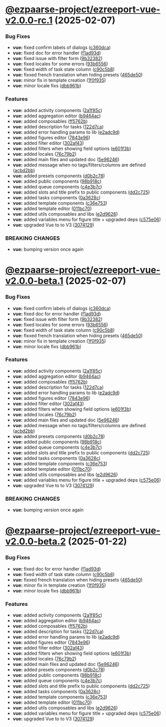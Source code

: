 # [@ezpaarse-project/ezreeport-vue-v2.0.0-rc.1](https://github.com/ezpaarse-project/ezreeport/compare/@ezpaarse-project/ezreeport-vue@1.4.0...@ezpaarse-project/ezreeport-vue@2.0.0-rc.1) (2025-02-07)


### Bug Fixes

* **vue:** fixed confirm labels of dialogs ([c360dca](https://github.com/ezpaarse-project/ezreeport/commit/c360dca43ae398a811a02142c7e2da436a87b295))
* **vue:** fixed doc for error handler ([f1ad93d](https://github.com/ezpaarse-project/ezreeport/commit/f1ad93dafc9617818c402826cf3b39ed0f1d7b72))
* **vue:** fixed issue with filter form ([9b32382](https://github.com/ezpaarse-project/ezreeport/commit/9b3238263332b12d40d31636056b12aef01e9bb7))
* **vue:** fixed locales for some errors ([93b6556](https://github.com/ezpaarse-project/ezreeport/commit/93b6556c389fa2380fd16705d5eb205348983be4))
* **vue:** fixed width of task state column ([c90c5b8](https://github.com/ezpaarse-project/ezreeport/commit/c90c5b8b939a6ff14b50a4874265aad11b2e2183))
* **vue:** fixxed french translation when hiding presets ([465de50](https://github.com/ezpaarse-project/ezreeport/commit/465de50c94220e56ef8e76e9858567c1118b2631))
* **vue:** minor fix in template creation ([1f0f935](https://github.com/ezpaarse-project/ezreeport/commit/1f0f9359524cf2ac111bd578a9ad3f4b6e189709))
* **vue:** minor locale fixs ([dbb961b](https://github.com/ezpaarse-project/ezreeport/commit/dbb961be71d238d5b89ee5f59bc910997276764e))


### Features

* **vue:** added activity components ([2a1f85c](https://github.com/ezpaarse-project/ezreeport/commit/2a1f85c76aab17ef6cef93f050043f0ce7057284))
* **vue:** added aggregation editor ([b9464ac](https://github.com/ezpaarse-project/ezreeport/commit/b9464acd0bb0498b495cea5d311b0d820b0e7cbf))
* **vue:** added composables ([ff5762b](https://github.com/ezpaarse-project/ezreeport/commit/ff5762bdbc0b9c090dd7c1fd91ef703d286418c2))
* **vue:** added description for tasks ([122d7ca](https://github.com/ezpaarse-project/ezreeport/commit/122d7caf825f832e8b20a9bb5267b014cdaa2af8))
* **vue:** added error handling params to lib ([e2adc9d](https://github.com/ezpaarse-project/ezreeport/commit/e2adc9dea46e9ebf113f976bcb8bfcd402954652))
* **vue:** added figures editor ([7843e96](https://github.com/ezpaarse-project/ezreeport/commit/7843e96a8b22acac4b0cee47804bd2a93eb32e4b))
* **vue:** added filter editor ([302af43](https://github.com/ezpaarse-project/ezreeport/commit/302af4362cf22928b895c9563cd3aad11637c2ea))
* **vue:** added filters when showing field options ([e601f3b](https://github.com/ezpaarse-project/ezreeport/commit/e601f3be28ac22b1c026b4242cad56c9a199463f))
* **vue:** added locales ([76c79b2](https://github.com/ezpaarse-project/ezreeport/commit/76c79b20d32bdcccbb8b6f018c8a1b3c731fee20))
* **vue:** added main files and updated doc ([5e96246](https://github.com/ezpaarse-project/ezreeport/commit/5e96246a9c07859f7074ce9d465203803d90cb83))
* **vue:** added message when no tags/filters/columns are defined ([acbd2bb](https://github.com/ezpaarse-project/ezreeport/commit/acbd2bbbef06db1b0d6e415ff61e010a051fadd0))
* **vue:** added presets components ([d0b2c78](https://github.com/ezpaarse-project/ezreeport/commit/d0b2c7825f6d18af601dfb8019c65ca10ec11f83))
* **vue:** added public components ([98b918c](https://github.com/ezpaarse-project/ezreeport/commit/98b918c08d32e9e0f7600716a8e36dc0db583e3d))
* **vue:** added queue components ([c4e3b7c](https://github.com/ezpaarse-project/ezreeport/commit/c4e3b7c42147e0783309336f1669d03493d27873))
* **vue:** added slots and title prefix to public components ([dd2c725](https://github.com/ezpaarse-project/ezreeport/commit/dd2c725738f0a34bc9449a45df1ba0fdfa3a602a))
* **vue:** added tasks components ([0a3628c](https://github.com/ezpaarse-project/ezreeport/commit/0a3628c07e4450ad2fafbad7f5e0bb3c9baaeaa2))
* **vue:** added template components ([c36e753](https://github.com/ezpaarse-project/ezreeport/commit/c36e7534a79bcde0da350c15fcc0b642406a88c2))
* **vue:** added template editor ([011bc70](https://github.com/ezpaarse-project/ezreeport/commit/011bc7089c6e7359b54ce028c248840d420223d0))
* **vue:** added utils composables and libs ([e2d9626](https://github.com/ezpaarse-project/ezreeport/commit/e2d9626da39e2d61c8553e7f930a64d94dbbecc0))
* **vue:** added variables menu for figure title + upgraded deps ([c575e06](https://github.com/ezpaarse-project/ezreeport/commit/c575e0636d8a7d5e1a6faa372fef4cc72746b694))
* **vue:** upgraded Vue to to V3 ([3074129](https://github.com/ezpaarse-project/ezreeport/commit/307412931574a24426f4535756beb02d0971a037))


### BREAKING CHANGES

* **vue:** bumping version once again

# [@ezpaarse-project/ezreeport-vue-v2.0.0-beta.1](https://github.com/ezpaarse-project/ezreeport/compare/@ezpaarse-project/ezreeport-vue@1.4.0...@ezpaarse-project/ezreeport-vue@2.0.0-beta.1) (2025-02-07)


### Bug Fixes

* **vue:** fixed confirm labels of dialogs ([c360dca](https://github.com/ezpaarse-project/ezreeport/commit/c360dca43ae398a811a02142c7e2da436a87b295))
* **vue:** fixed doc for error handler ([f1ad93d](https://github.com/ezpaarse-project/ezreeport/commit/f1ad93dafc9617818c402826cf3b39ed0f1d7b72))
* **vue:** fixed issue with filter form ([9b32382](https://github.com/ezpaarse-project/ezreeport/commit/9b3238263332b12d40d31636056b12aef01e9bb7))
* **vue:** fixed locales for some errors ([93b6556](https://github.com/ezpaarse-project/ezreeport/commit/93b6556c389fa2380fd16705d5eb205348983be4))
* **vue:** fixed width of task state column ([c90c5b8](https://github.com/ezpaarse-project/ezreeport/commit/c90c5b8b939a6ff14b50a4874265aad11b2e2183))
* **vue:** fixxed french translation when hiding presets ([465de50](https://github.com/ezpaarse-project/ezreeport/commit/465de50c94220e56ef8e76e9858567c1118b2631))
* **vue:** minor fix in template creation ([1f0f935](https://github.com/ezpaarse-project/ezreeport/commit/1f0f9359524cf2ac111bd578a9ad3f4b6e189709))
* **vue:** minor locale fixs ([dbb961b](https://github.com/ezpaarse-project/ezreeport/commit/dbb961be71d238d5b89ee5f59bc910997276764e))


### Features

* **vue:** added activity components ([2a1f85c](https://github.com/ezpaarse-project/ezreeport/commit/2a1f85c76aab17ef6cef93f050043f0ce7057284))
* **vue:** added aggregation editor ([b9464ac](https://github.com/ezpaarse-project/ezreeport/commit/b9464acd0bb0498b495cea5d311b0d820b0e7cbf))
* **vue:** added composables ([ff5762b](https://github.com/ezpaarse-project/ezreeport/commit/ff5762bdbc0b9c090dd7c1fd91ef703d286418c2))
* **vue:** added description for tasks ([122d7ca](https://github.com/ezpaarse-project/ezreeport/commit/122d7caf825f832e8b20a9bb5267b014cdaa2af8))
* **vue:** added error handling params to lib ([e2adc9d](https://github.com/ezpaarse-project/ezreeport/commit/e2adc9dea46e9ebf113f976bcb8bfcd402954652))
* **vue:** added figures editor ([7843e96](https://github.com/ezpaarse-project/ezreeport/commit/7843e96a8b22acac4b0cee47804bd2a93eb32e4b))
* **vue:** added filter editor ([302af43](https://github.com/ezpaarse-project/ezreeport/commit/302af4362cf22928b895c9563cd3aad11637c2ea))
* **vue:** added filters when showing field options ([e601f3b](https://github.com/ezpaarse-project/ezreeport/commit/e601f3be28ac22b1c026b4242cad56c9a199463f))
* **vue:** added locales ([76c79b2](https://github.com/ezpaarse-project/ezreeport/commit/76c79b20d32bdcccbb8b6f018c8a1b3c731fee20))
* **vue:** added main files and updated doc ([5e96246](https://github.com/ezpaarse-project/ezreeport/commit/5e96246a9c07859f7074ce9d465203803d90cb83))
* **vue:** added message when no tags/filters/columns are defined ([acbd2bb](https://github.com/ezpaarse-project/ezreeport/commit/acbd2bbbef06db1b0d6e415ff61e010a051fadd0))
* **vue:** added presets components ([d0b2c78](https://github.com/ezpaarse-project/ezreeport/commit/d0b2c7825f6d18af601dfb8019c65ca10ec11f83))
* **vue:** added public components ([98b918c](https://github.com/ezpaarse-project/ezreeport/commit/98b918c08d32e9e0f7600716a8e36dc0db583e3d))
* **vue:** added queue components ([c4e3b7c](https://github.com/ezpaarse-project/ezreeport/commit/c4e3b7c42147e0783309336f1669d03493d27873))
* **vue:** added slots and title prefix to public components ([dd2c725](https://github.com/ezpaarse-project/ezreeport/commit/dd2c725738f0a34bc9449a45df1ba0fdfa3a602a))
* **vue:** added tasks components ([0a3628c](https://github.com/ezpaarse-project/ezreeport/commit/0a3628c07e4450ad2fafbad7f5e0bb3c9baaeaa2))
* **vue:** added template components ([c36e753](https://github.com/ezpaarse-project/ezreeport/commit/c36e7534a79bcde0da350c15fcc0b642406a88c2))
* **vue:** added template editor ([011bc70](https://github.com/ezpaarse-project/ezreeport/commit/011bc7089c6e7359b54ce028c248840d420223d0))
* **vue:** added utils composables and libs ([e2d9626](https://github.com/ezpaarse-project/ezreeport/commit/e2d9626da39e2d61c8553e7f930a64d94dbbecc0))
* **vue:** added variables menu for figure title + upgraded deps ([c575e06](https://github.com/ezpaarse-project/ezreeport/commit/c575e0636d8a7d5e1a6faa372fef4cc72746b694))
* **vue:** upgraded Vue to to V3 ([3074129](https://github.com/ezpaarse-project/ezreeport/commit/307412931574a24426f4535756beb02d0971a037))


### BREAKING CHANGES

* **vue:** bumping version once again

# [@ezpaarse-project/ezreeport-vue-v2.0.0-beta.2](https://github.com/ezpaarse-project/ezreeport/compare/@ezpaarse-project/ezreeport-vue@1.4.0...@ezpaarse-project/ezreeport-vue@2.0.0-beta.2) (2025-01-22)


### Bug Fixes

* **vue:** fixed doc for error handler ([f1ad93d](https://github.com/ezpaarse-project/ezreeport/commit/f1ad93dafc9617818c402826cf3b39ed0f1d7b72))
* **vue:** fixed width of task state column ([c90c5b8](https://github.com/ezpaarse-project/ezreeport/commit/c90c5b8b939a6ff14b50a4874265aad11b2e2183))
* **vue:** fixxed french translation when hiding presets ([465de50](https://github.com/ezpaarse-project/ezreeport/commit/465de50c94220e56ef8e76e9858567c1118b2631))
* **vue:** minor fix in template creation ([1f0f935](https://github.com/ezpaarse-project/ezreeport/commit/1f0f9359524cf2ac111bd578a9ad3f4b6e189709))
* **vue:** minor locale fixs ([dbb961b](https://github.com/ezpaarse-project/ezreeport/commit/dbb961be71d238d5b89ee5f59bc910997276764e))


### Features

* **vue:** added activity components ([2a1f85c](https://github.com/ezpaarse-project/ezreeport/commit/2a1f85c76aab17ef6cef93f050043f0ce7057284))
* **vue:** added aggregation editor ([b9464ac](https://github.com/ezpaarse-project/ezreeport/commit/b9464acd0bb0498b495cea5d311b0d820b0e7cbf))
* **vue:** added composables ([ff5762b](https://github.com/ezpaarse-project/ezreeport/commit/ff5762bdbc0b9c090dd7c1fd91ef703d286418c2))
* **vue:** added description for tasks ([122d7ca](https://github.com/ezpaarse-project/ezreeport/commit/122d7caf825f832e8b20a9bb5267b014cdaa2af8))
* **vue:** added error handling params to lib ([e2adc9d](https://github.com/ezpaarse-project/ezreeport/commit/e2adc9dea46e9ebf113f976bcb8bfcd402954652))
* **vue:** added figures editor ([7843e96](https://github.com/ezpaarse-project/ezreeport/commit/7843e96a8b22acac4b0cee47804bd2a93eb32e4b))
* **vue:** added filter editor ([302af43](https://github.com/ezpaarse-project/ezreeport/commit/302af4362cf22928b895c9563cd3aad11637c2ea))
* **vue:** added filters when showing field options ([e601f3b](https://github.com/ezpaarse-project/ezreeport/commit/e601f3be28ac22b1c026b4242cad56c9a199463f))
* **vue:** added locales ([76c79b2](https://github.com/ezpaarse-project/ezreeport/commit/76c79b20d32bdcccbb8b6f018c8a1b3c731fee20))
* **vue:** added main files and updated doc ([5e96246](https://github.com/ezpaarse-project/ezreeport/commit/5e96246a9c07859f7074ce9d465203803d90cb83))
* **vue:** added presets components ([d0b2c78](https://github.com/ezpaarse-project/ezreeport/commit/d0b2c7825f6d18af601dfb8019c65ca10ec11f83))
* **vue:** added public components ([98b918c](https://github.com/ezpaarse-project/ezreeport/commit/98b918c08d32e9e0f7600716a8e36dc0db583e3d))
* **vue:** added queue components ([c4e3b7c](https://github.com/ezpaarse-project/ezreeport/commit/c4e3b7c42147e0783309336f1669d03493d27873))
* **vue:** added slots and title prefix to public components ([dd2c725](https://github.com/ezpaarse-project/ezreeport/commit/dd2c725738f0a34bc9449a45df1ba0fdfa3a602a))
* **vue:** added tasks components ([0a3628c](https://github.com/ezpaarse-project/ezreeport/commit/0a3628c07e4450ad2fafbad7f5e0bb3c9baaeaa2))
* **vue:** added template components ([c36e753](https://github.com/ezpaarse-project/ezreeport/commit/c36e7534a79bcde0da350c15fcc0b642406a88c2))
* **vue:** added template editor ([011bc70](https://github.com/ezpaarse-project/ezreeport/commit/011bc7089c6e7359b54ce028c248840d420223d0))
* **vue:** added utils composables and libs ([e2d9626](https://github.com/ezpaarse-project/ezreeport/commit/e2d9626da39e2d61c8553e7f930a64d94dbbecc0))
* **vue:** added variables menu for figure title + upgraded deps ([c575e06](https://github.com/ezpaarse-project/ezreeport/commit/c575e0636d8a7d5e1a6faa372fef4cc72746b694))
* **vue:** upgraded Vue to to V3 ([3074129](https://github.com/ezpaarse-project/ezreeport/commit/307412931574a24426f4535756beb02d0971a037))
